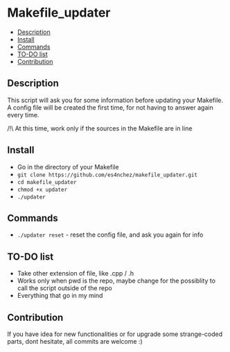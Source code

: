 Makefile_updater
================

  * [Description](#Description)
  * [Install](#Install)
  * [Commands](#Commands)
  * [TO-DO list](#TO-DO-list)
  * [Contribution](#contribution)


## Description

This script will ask you for some information before updating your Makefile.
A config file will be created the first time, for not having to answer again every time.
 
/!\ At this time, work only if the sources in the Makefile are in line


## Install

* Go in the directory of your Makefile
* `git clone https://github.com/es4nchez/makefile_updater.git`
* `cd makefile_updater`
* `chmod +x updater`
* `./updater`


## Commands

- `./updater reset` - reset the config file, and ask you again for info

## TO-DO list

 * Take other extension of file, like .cpp / .h
 * Works only when pwd is the repo, maybe change for the possiblity to call the script outside of the repo
 * Everything that go in my mind

 
## Contribution

 If you have idea for new functionalities or for upgrade some strange-coded parts, dont hesitate, all commits are welcome :)

